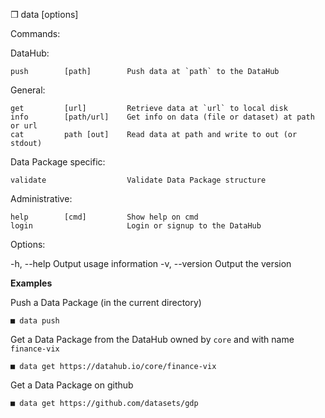 
❒ data [options] <command> <args>

Commands:

  DataHub:

    push        [path]        Push data at `path` to the DataHub

  General:

    get         [url]         Retrieve data at `url` to local disk
    info        [path/url]    Get info on data (file or dataset) at path or url
    cat         path [out]    Read data at path and write to out (or stdout)

  Data Package specific:

    validate                  Validate Data Package structure

  Administrative:

    help        [cmd]         Show help on cmd
    login                     Login or signup to the DataHub

Options:

-h, --help              Output usage information
-v, --version           Output the version

**Examples**

Push a Data Package (in the current directory)

    ■ data push

Get a Data Package from the DataHub owned by `core` and with name `finance-vix`

    ■ data get https://datahub.io/core/finance-vix

Get a Data Package on github

    ■ data get https://github.com/datasets/gdp

